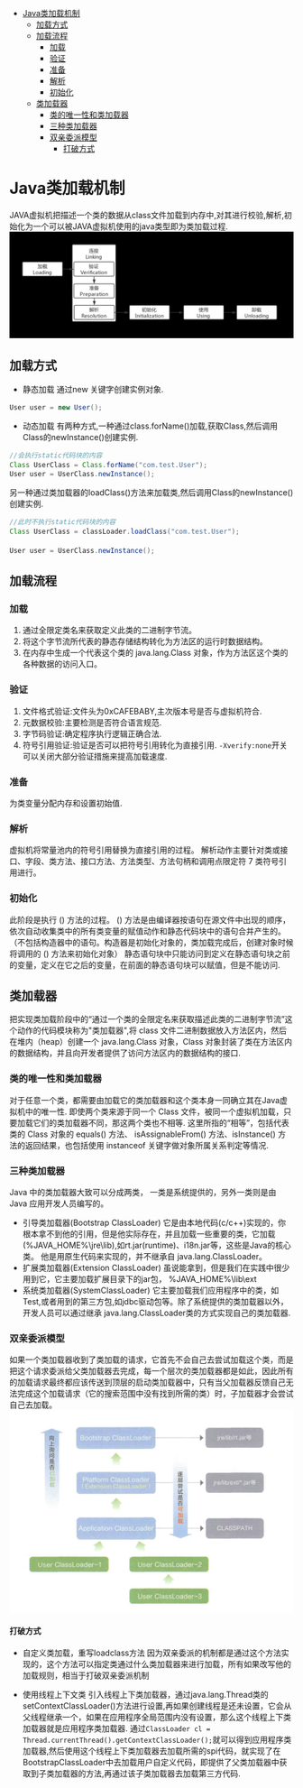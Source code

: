 - [Java类加载机制](#java类加载机制)
  - [加载方式](#加载方式)
  - [加载流程](#加载流程)
    - [加载](#加载)
    - [验证](#验证)
    - [准备](#准备)
    - [解析](#解析)
    - [初始化](#初始化)
  - [类加载器](#类加载器)
    - [类的唯一性和类加载器](#类的唯一性和类加载器)
    - [三种类加载器](#三种类加载器)
    - [双亲委派模型](#双亲委派模型)
      - [打破方式](#打破方式)

# Java类加载机制
JAVA虚拟机把描述一个类的数据从class文件加载到内存中,对其进行校验,解析,初始化为一个可以被JAVA虚拟机使用的java类型即为类加载过程.
![](./img/2021-12-21-12-25-46.png)
## 加载方式
* 静态加载
通过new 关键字创建实例对象.
```java
User user = new User();
```
* 动态加载
有两种方式,一种通过class.forName()加载,获取Class,然后调用Class的newInstance()创建实例.
```java
//会执行static代码块的内容
Class UserClass = Class.forName("com.test.User");
User user = UserClass.newInstance();
```
另一种通过类加载器的loadClass()方法来加载类,然后调用Class的newInstance()创建实例.
```java
//此时不执行static代码块的内容
Class UserClass = classLoader.loadClass("com.test.User");

User user = UserClass.newInstance();
```
## 加载流程
### 加载
1. 通过全限定类名来获取定义此类的二进制字节流。
2. 将这个字节流所代表的静态存储结构转化为方法区的运行时数据结构。
3. 在内存中生成一个代表这个类的 java.lang.Class 对象，作为方法区这个类的各种数据的访问入口。
### 验证
1. 文件格式验证:文件头为0xCAFEBABY,主次版本号是否与虚拟机符合.
2. 元数据校验:主要检测是否符合语言规范.
3. 字节码验证:确定程序执行逻辑正确合法.
4. 符号引用验证:验证是否可以把符号引用转化为直接引用.
   `-Xverify:none`开关可以关闭大部分验证措施来提高加载速度.
### 准备
为类变量分配内存和设置初始值.
### 解析
虚拟机将常量池内的符号引用替换为直接引用的过程。
解析动作主要针对类或接口、字段、类方法、接口方法、方法类型、方法句柄和调用点限定符 7 类符号引用进行。
### 初始化
此阶段是执行 <clinit>() 方法的过程。
<clinit>() 方法是由编译器按语句在源文件中出现的顺序，依次自动收集类中的所有类变量的赋值动作和静态代码块中的语句合并产生的。（不包括构造器中的语句。构造器是初始化对象的，类加载完成后，创建对象时候将调用的 <init>() 方法来初始化对象）
静态语句块中只能访问到定义在静态语句块之前的变量，定义在它之后的变量，在前面的静态语句块可以赋值，但是不能访问.

## 类加载器
把实现类加载阶段中的“通过一个类的全限定名来获取描述此类的二进制字节流”这个动作的代码模块称为"类加载器",将 class 文件二进制数据放入方法区内，然后在堆内（heap）创建一个 java.lang.Class 对象，Class 对象封装了类在方法区内的数据结构，并且向开发者提供了访问方法区内的数据结构的接口.

### 类的唯一性和类加载器
对于任意一个类，都需要由加载它的类加载器和这个类本身一同确立其在Java虚拟机中的唯一性.
即使两个类来源于同一个 Class 文件，被同一个虚拟机加载，只要加载它们的类加载器不同，那这两个类也不相等.
这里所指的“相等”，包括代表类的 Class 对象的 equals() 方法、 isAssignableFrom() 方法、isInstance() 方法的返回结果，也包括使用 instanceof 关键字做对象所属关系判定等情况.
### 三种类加载器
Java 中的类加载器大致可以分成两类，
一类是系统提供的，另外一类则是由 Java 应用开发人员编写的。
* 引导类加载器(Bootstrap ClassLoader)
它是由本地代码(c/c++)实现的，你根本拿不到他的引用，但是他实际存在，并且加载一些重要的类，它加载(%JAVA_HOME%\jre\lib),如rt.jar(runtime)、i18n.jar等，这些是Java的核心类。 他是用原生代码来实现的，并不继承自 java.lang.ClassLoader。
* 扩展类加载器(Extension ClassLoader)
虽说能拿到，但是我们在实践中很少用到它，它主要加载扩展目录下的jar包， %JAVA_HOME%\lib\ext
* 系统类加载器(SystemClassLoader)
它主要加载我们应用程序中的类，如Test,或者用到的第三方包,如jdbc驱动包等。除了系统提供的类加载器以外，开发人员可以通过继承 java.lang.ClassLoader类的方式实现自己的类加载器.
### 双亲委派模型

如果一个类加载器收到了类加载的请求，它首先不会自己去尝试加载这个类，而是把这个请求委派给父类加载器去完成，每一个层次的类加载器都是如此，因此所有的加载请求最终都应该传送到顶层的启动类加载器中，只有当父加载器反馈自己无法完成这个加载请求（它的搜索范围中没有找到所需的类）时，子加载器才会尝试自己去加载。
![](./img/2021-12-21-14-28-40.png)
#### 打破方式
* 自定义类加载，重写loadclass方法
因为双亲委派的机制都是通过这个方法实现的，这个方法可以指定类通过什么类加载器来进行加载，所有如果改写他的加载规则，相当于打破双亲委派机制

* 使用线程上下文类
引入线程上下类加载器，通过java.lang.Thread类的setContextClassLoader()方法进行设置,再如果创建线程是还未设置，它会从父线程继承一个，如果在应用程序全局范围内没有设置，那么这个线程上下类加载器就是应用程序类加载器.
通过`ClassLoader cl = Thread.currentThread().getContextClassLoader();`就可以得到应用程序类加载器,然后使用这个线程上下类加载器去加载所需的spi代码，就实现了在BootstrapClassLoader中去加载用户自定义代码，即提供了父类加载器中获取到子类加载器的方法,再通过该子类加载器去加载第三方代码.